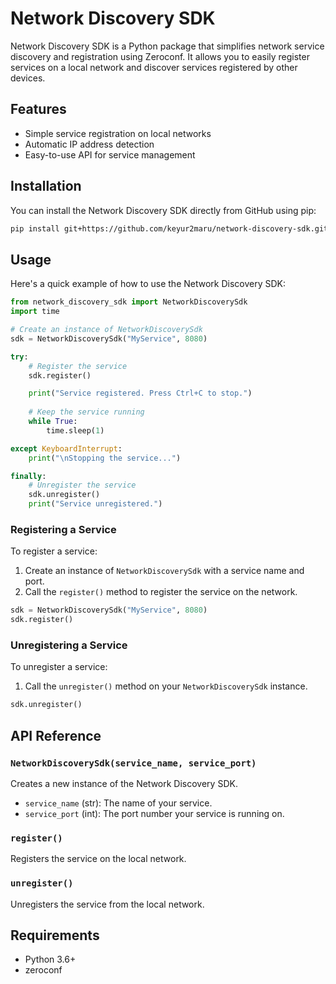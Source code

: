 # Network Discovery SDK

Network Discovery SDK is a Python package that simplifies network service discovery and registration using Zeroconf. It allows you to easily register services on a local network and discover services registered by other devices.

## Features

- Simple service registration on local networks
- Automatic IP address detection
- Easy-to-use API for service management

## Installation

You can install the Network Discovery SDK directly from GitHub using pip:

```bash
pip install git+https://github.com/keyur2maru/network-discovery-sdk.git#egg=network_discovery_sdk
```

## Usage

Here's a quick example of how to use the Network Discovery SDK:

```python
from network_discovery_sdk import NetworkDiscoverySdk
import time

# Create an instance of NetworkDiscoverySdk
sdk = NetworkDiscoverySdk("MyService", 8080)

try:
    # Register the service
    sdk.register()

    print("Service registered. Press Ctrl+C to stop.")
    
    # Keep the service running
    while True:
        time.sleep(1)

except KeyboardInterrupt:
    print("\nStopping the service...")

finally:
    # Unregister the service
    sdk.unregister()
    print("Service unregistered.")
```

### Registering a Service

To register a service:

1. Create an instance of `NetworkDiscoverySdk` with a service name and port.
2. Call the `register()` method to register the service on the network.

```python
sdk = NetworkDiscoverySdk("MyService", 8080)
sdk.register()
```

### Unregistering a Service

To unregister a service:

1. Call the `unregister()` method on your `NetworkDiscoverySdk` instance.

```python
sdk.unregister()
```

## API Reference

### `NetworkDiscoverySdk(service_name, service_port)`

Creates a new instance of the Network Discovery SDK.

- `service_name` (str): The name of your service.
- `service_port` (int): The port number your service is running on.

### `register()`

Registers the service on the local network.

### `unregister()`

Unregisters the service from the local network.

## Requirements

- Python 3.6+
- zeroconf
